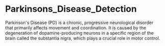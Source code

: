 # Parkinsons_Disease_Detection

Parkinson's Disease (PD) is a chronic, progressive neurological disorder that primarily affects movement and coordination. It is caused by the degeneration of dopamine-producing neurons in a specific region of the brain called the substantia nigra, which plays a crucial role in motor control.
